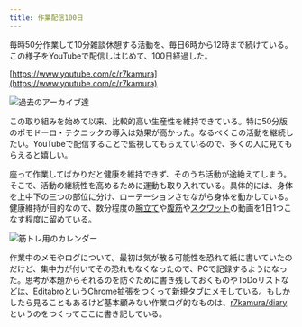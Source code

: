 ```yaml
---
title: 作業配信100日
---
```

毎時50分作業して10分雑談休憩する活動を、毎日6時から12時まで続けている。この様子をYouTubeで配信しはじめて、100日経過した。

[https://www.youtube.com/c/r7kamura](https://www.youtube.com/c/r7kamura)

![](https://lh3.googleusercontent.com/docs/ADP-6oE7dky4v7nAewOYzNy4I2jn3QqGWsDcEr7bnJE9F7ctz5xzfilT44r9944hg8uewLdkf8pH3NXAIntlINFV_WrgNoDTvY7_BymvQzskjLr0QMLRXVkqQcUBVFUOCQSPSwSZIeDYWXJk9d1aGXdA1Sihxa3kPPtkZJtFhQwlsDANqcvMCM4hdip9dcsIBftElAUKa5E_IILjF_DCGMZfi_MN98zX1OgwT8DAQCPAzfafPXmc0l-O2-rHKym5417lze2xiG6QnxCFjXkBxoDvI11Ckh9FXClrZ-OWLoG9NyyYxfeXSXmAiu14ub6QnbjtHatoJ2Bo4T1KbYZ-vHW5za42K9zBQvHLIFkVRyqYBtzG6xhaf4f7Udk4Xo4W3oN-LddS-MMA_fMh2JXSWBY1SR1JEPtdwhn2XH9jMd1SFV0dMaqnb0l8R5p9K770LAKMeOegpWhHXNrTaTKbBtXkH3jqM-XU2Or1swAvHVDC35OAzVu8bRvmag44QjyC3Irj5p4c4VfPeqZDTotNFGUeGcc4ehZE5WX8WOVRrHmvTxjrXpcQABz72NnxM0lgEJ54nGqPnxyH_vFwqJcqxzWJZOwplT0JxjdBVzdOovoo-a19FLuoiZjhfx230_ccitD-20Zp48sp0fDWOytPU4KR1Sq9wfKZyyk52p1GfNj47e94HeKhPMXuyO3hWIIl6g_ZPrqIr8Un_VddaX8Z_ZXnkTripLTaO43GDiIzklCPo8oXCilPpitwhu1BJDEI3vLrBRSNqIK0C0d45-EpBCctQd4pAUfHSflZQSEoNp_2RTZLhvsyluHtNzAuPuFfLOe2AJGkL5ouetAPFmC6vYpOxP-sebnmn61bAZl_eddtGomhzpJ5JONRWKL0Hp6NSkqulp2Xp-EPV66_5OIUTHBEwSEzGeADZn8CQ8SLcUjANvC2LdSIhAogineP6NMOXO4SrK-ZN8afin9fZtA2m1gfWVAB6oFwUu-4WQQoLSAKX_oy6GUoYVyjlyYPnFCEENJ2QbVHNH8uJM3oDVW9ZLvSj9a9O7lruYOQZW55Tyuil9AhfoRb4ZnzpORr_w3vybxkDKmMiwDrLe-TKStI-WkjaiiHqPMp3zPpCfj8GChfwCw0U1Fwy5Wt8VpI6b9Mum3_z1cw-Qb5f-eY_upRe0DBO62TN6dQgAWaQ-O2R401a3b150KWcTkxBTheup6p3rUjxa1uD-y9dkQEi6QM2CnC9P6IDPwkiwMn73VPUadJd1R7QkghBQ "過去のアーカイブ達")

この取り組みを始めて以来、比較的高い生産性を維持できている。特に50分版のポモドーロ・テクニックの導入は効果が高かった。なるべくこの活動を継続したい。YouTubeで配信することで監視してもらえているので、多くの人に見てもらえると嬉しい。

座って作業してばかりだと健康を維持できず、そのうち活動が途絶えてしまう。そこで、活動の継続性を高めるために運動も取り入れている。具体的には、身体を上中下の三つの部位に分け、ローテーションさせながら身体を動かしている。健康維持が目的なので、数分程度の[腕立て](https://www.youtube.com/watch?v=AL6KJ4gPx0c)や[腹筋](https://www.youtube.com/watch?v=RXlnM5K6vMc)や[スクワット](https://www.youtube.com/watch?v=LOuh44mpQRg)の動画を1日1つこなす程度に留めている。

![](https://lh3.googleusercontent.com/docs/ADP-6oFFSqVRSv9mV7ZCWgL3MCF17SN4OV8wtlsSY89mNWEpIZPOpImV_2F8PUNnfPriSFi4LldSJ1lbZmUjJdrENyyAHsjlTKNOKiletFNcz8v0W-W26d2rptcBpdyxHYLGc5NtOSy6_Q4tdeTk5GKg2vUJY6dZsvruZjBjMSTszCdaKyMi0mAzBg36X8rC8c_odhy21qhhUpB5olmpG-8MRZwhw1jKMcx-Fl16bkwS8KDSFwJ_pBaqrRA0rPNcA-o69KlO2xd-WTEkVthIBA_fyuq6IOB2z0WwLCe5Z2N89PZisAz-jlN0Dq7ooZfS8sVMosQPUuwSPbuUI2GC4jx41KuIXL3G9GOqhc7wR1IuP_S7GqnA_FiS1ituM2cN6MkkyHLBpadIoFwXfPZYYelEGJY2fC5rd6pvf9O6ekCmdso7VbDBwZSqXeDpXqLpK8B8DWGWnGTkJoDKIjKJdXUvYIj7OpT6Nlk2_cg4--cnMJ4ndChZfx4yrDeFj4MdsBjJ1pwAzHEYqLJ7ER41nEyLGJ7ehF2Gl5xNXjY7sxlf8ukKAg6AIygvX4SSioUIPrLYS74LMNsAdcnVWeZ42MwXjIBot62ud9_73Xe9MNfUjv5GUJ82BKFMcXDDegFd5cTldSatqtgnjQ-PR9RseYY4pg4q9SnaSSAlppZdgVeiWrFHmc6jSSO08rOvcGp3g5hH2WfqRVB-xOC-YeESqN-Tkk5q5hef0jQaRppnf2hirbmwO0zZc2jEs5zDbsB3uxA8uyieA8QLsZzlGMM2hM-_N3eTW-bpmqNZqe3C5JvLckpmJlrsCPZxnwQ55MSIUOKPkXoWb_mW3CJDTrIK94xZ7lOjiB8ap-P4eW-YTirdA6FdJmWF-nFLvlknkY8WeDqLKZn9eMKXEcCHD22FR38A_2Dl-Tg0qksuyTDF78eOYsgFFu2ExPHb_uRKbFu2kvKlA_oJ-YfAnaRzMUNlL_kanlN9Lxk_ILlwImDbkSPKnN_rR_7TDAroVZeFc-fkig_mlndAEwrjhcTTsJxFI_oFC-GcxgGZlMFWVTZJtPvR6zsRzmQWuTiEF62eJ0ECOLQaakBzGCCxXw5vAytlmlGlLrielA5er68rqSYTwQdKmFZOMBypJ55CyAz28V9vqPfLpCehjCsTC5OI6RkZTlNNcl7doGKtnpYF4hGDZ_pIvnbTdIrSnrj5cR_kMuz9OfyCTLC7IcmPTjvTxQVneXrwoa3cxYm6-PyoWBb1guVjvfcixYoF "筋トレ用のカレンダー")

作業中のメモやログについて。最初は気が散る可能性を恐れて紙に書いていたのだけど、集中力が付いてその恐れもなくなったので、PCで記録するようになった。思考が本題からそれるのを防ぐために書き残しておくものやToDoリストなどは、[Editabro](https://chrome.google.com/webstore/detail/editabro/eodgdnjgkjjlohklhoaapfhghgcoihmf)というChrome拡張をつくって新規タブにメモしている。もしかしたら見ることもあるけど基本顧みない作業ログ的なものは、[r7kamura/diary](https://r7kamura.github.io/diary/)というのをつくってここに書き記している。
